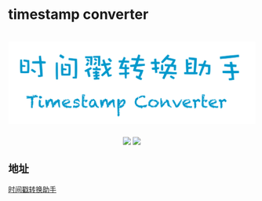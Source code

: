 # timestamp converter

<h1 align="center">
  <img src="./assets/images/banner.png" alt="时间戳转换助手">
</h1>

<div align="center">
  <img src="https://img.shields.io/badge/Last%20update-2020--05--09-green" />
  <img src="https://img.shields.io/badge/Version-0.1.1-yellowgreen">
</div>

## 地址
[时间戳转换助手](http://timestamp.u9c8d.com/)